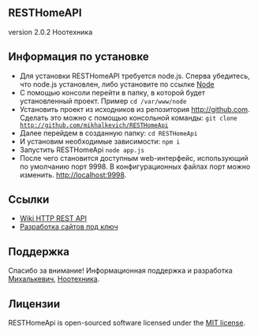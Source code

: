 ## RESTHomeAPI

version 2.0.2
Ноотехника

## Информация по установке

- Для установки RESTHomeAPI требуется node.js.
Сперва убедитесь, что node.js установлен, либо установите по ссылке  [Node](https://nodejs.org/en/download/) 
- С помощью консоли перейти в папку, в которой будет установленный проект.
Пример <code>cd /var/www/node</code>
- Установить проект из исходников из репозитория http://github.com.
Cделать это можно с помощью консольной команды:
<code>git clone http://github.com/mikhalkevich/RESTHomeApi</code>
- Далее перейдем в созданную папку:
<code>cd RESTHomeApi</code>
- И установим необходимые зависимости:
<code>npm i</code>
- Запустить RESTHomeApi
<code>node app.js</code>
- После чего становится доступным web-интерфейс, использующий по умолчанию порт 9998. В конфигурационных файлах порт можно изменить. [http://localhost:9998](http://localhost:9998). 

## Ссылки

- [Wiki HTTP REST API](http://www.noo.by/wiki/HTTP_REST_API)
- [Разработка сайтов под ключ](http://mikhalkevich.colony.by)

## Поддержка

Спасибо за внимание! Информационная поддержка и разработка [Михалькевич](http://mikhalkevich.colony.by), [Ноотехника](http://www.noo.by).

## Лицензии

RESTHomeApi is open-sourced software licensed under the [MIT license](http://opensource.org/licenses/MIT).
